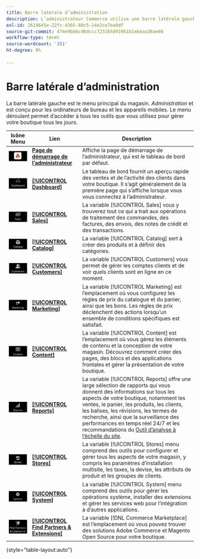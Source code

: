```yaml
---
title: Barre latérale d’administration
description: L’administrateur Commerce utilise une barre latérale gauche pour accéder au menu principal. Les vendeurs peuvent accéder à tous les outils d’administration dont ils ont besoin pour configurer et gérer leur magasin.
exl-id: 2619645e-22fc-4365-80c5-14e2ce7ea8df
source-git-commit: 474e9bb6cd6dccc723165d919b1b1ebeaa26ae46
workflow-type: tm+mt
source-wordcount: '351'
ht-degree: 0%

---
```


# Barre latérale d’administration

La barre latérale gauche est le menu principal du magasin. _Administration_ et est conçu pour les ordinateurs de bureau et les appareils mobiles. Le menu déroulant permet d’accéder à tous les outils que vous utilisez pour gérer votre boutique tous les jours.

| Icône Menu | Lien | Description |
| --------- | ---- | ----------- |
| ![Icône de la barre latérale d’administration](./assets/icon-admin-sidebar-logo.png) | **[Page de démarrage de l’administrateur](../configuration-reference/advanced/admin.md)** | Affiche la page de démarrage de l’administrateur, qui est le tableau de bord par défaut. |
| ![Menu Tableau de bord](./assets/icon-admin-sidebar-dashboard.png) | **[[!UICONTROL Dashboard]](admin-dashboard.md)** | Le tableau de bord fournit un aperçu rapide des ventes et de l’activité des clients dans votre boutique. Il s’agit généralement de la première page qui s’affiche lorsque vous vous connectez à l’administrateur. |
| ![Menu Ventes](./assets/icon-admin-sidebar-sales.png) | **[[!UICONTROL Sales]](../stores-purchase/sales-menu.md)** | La variable [!UICONTROL Sales] vous y trouverez tout ce qui a trait aux opérations de traitement des commandes, des factures, des envois, des notes de crédit et des transactions. |
| ![Menu Catalogue](./assets/icon-admin-sidebar-catalog.png) | **[[!UICONTROL Catalog]](../catalog/catalog-menu.md)** | La variable [!UICONTROL Catalog] sert à créer des produits et à définir des catégories. |
| ![Menu Clients](./assets/icon-admin-sidebar-customers.png) | **[[!UICONTROL Customers]](../customers/customers-introduction.md)** | La variable [!UICONTROL Customers] vous permet de gérer les comptes clients et de voir quels clients sont en ligne en ce moment. |
| ![Menu Marketing](./assets/icon-admin-sidebar-marketing.png) | **[[!UICONTROL Marketing]](../merchandising-promotions/marketing-menu.md)** | La variable [!UICONTROL Marketing] est l’emplacement où vous configurez les règles de prix du catalogue et du panier, ainsi que les bons. Les règles de prix déclenchent des actions lorsqu’un ensemble de conditions spécifiques est satisfait. |
| ![Menu Contenu](./assets/icon-admin-sidebar-content.png) | **[[!UICONTROL Content]](../content-design/content-menu.md)** | La variable [!UICONTROL Content] est l’emplacement où vous gérez les éléments de contenu et la conception de votre magasin. Découvrez comment créer des pages, des blocs et des applications frontales et gérer la présentation de votre boutique. |
| ![Menu Rapports](./assets/icon-admin-sidebar-reports.png) | **[[!UICONTROL Reports]](reports-menu.md)** | La variable [!UICONTROL Reports] offre une large sélection de rapports qui vous donnent des informations sur tous les aspects de votre boutique, notamment les ventes, le panier, les produits, les clients, les balises, les révisions, les termes de recherche, ainsi que la surveillance des performances en temps réel 24/7 et les recommandations du [Outil d’analyse à l’échelle du site](https://experienceleague.adobe.com/en/docs/commerce-operations/tools/site-wide-analysis-tool/intro). |
| ![Menu Magasins](./assets/icon-admin-sidebar-stores.png) | **[[!UICONTROL Stores]](../stores-purchase/stores-menu.md)** | La variable [!UICONTROL Stores] menu comprend des outils pour configurer et gérer tous les aspects de votre magasin, y compris les paramètres d’installation multisite, les taxes, la devise, les attributs de produit et les groupes de clients. |
| ![Menu Système](./assets/icon-admin-sidebar-system.png) | **[[!UICONTROL System]](../systems/system-menu.md)** | La variable [!UICONTROL System] menu comprend des outils pour gérer les opérations système, installer des extensions et gérer les services web pour l’intégration à d’autres applications. |
| ![Rechercher des extensions](./assets/icon-admin-sidebar-extensions.png) | **[[!UICONTROL Find Partners & Extensions]](commerce-marketplace.md)** | La variable [!DNL Commerce Marketplace] est l’emplacement où vous pouvez trouver des solutions Adobe Commerce et Magento Open Source pour votre boutique. |

{style="table-layout:auto"}
